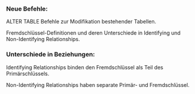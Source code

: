 
### Neue Befehle:

ALTER TABLE Befehle zur Modifikation bestehender Tabellen.

Fremdschlüssel-Definitionen und deren Unterschiede in Identifying und Non-Identifying Relationships.

### Unterschiede in Beziehungen:

Identifying Relationships binden den Fremdschlüssel als Teil des Primärschlüssels.

Non-Identifying Relationships haben separate Primär- und Fremdschlüssel.

